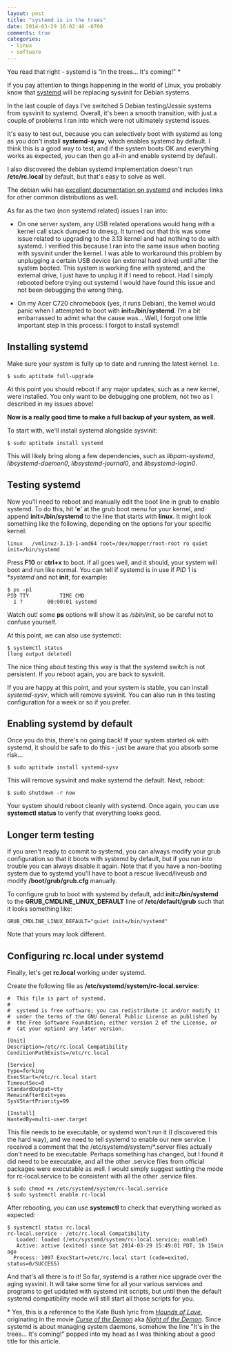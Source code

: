```yaml
---
layout: post
title: "systemd is in the trees"
date: 2014-03-29 16:02:40 -0700
comments: true
categories:
 - linux
 - software
---
```


You read that right - systemd is "in the trees... It's coming!" *

If you pay attention to things happening in the world of Linux, you probably
know that [systemd](http://freedesktop.org/wiki/Software/systemd/) will be
replacing sysvinit for Debian systems.

In the last couple of days I've switched 5 Debian testing/Jessie systems
from sysvinit to systemd. Overall, it's been a smooth transition, with just a
couple of problems I ran into which were not ultimately systemd issues.

It's easy to test out, because you can selectively boot with systemd as long
as you don't install **systemd-sysv**, which enables systemd by default. I
think this is a good way to test, and if the system boots OK and everything
works as expected, you can then go all-in and enable systemd by default.

I also discovered the debian systemd implementation doesn't run **/etc/rc.local**
by default, but that's easy to solve as well.

The debian wiki has
[excellent documentation on systemd](https://wiki.debian.org/systemd) and
includes links for other common distributions as well.

As far as the two (non systemd related) issues I ran into:

- On one server system, any USB related operations would hang with a kernel call
stack dumped to dmesg. It turned out that this was some issue related to
upgrading to the 3.13 kernel and had nothing to do with systemd. I verified this
because I ran into the same issue when booting with sysvinit under the kernel. I
was able to workaround this problem by unplugging a certain USB device (an
external hard drive) until after the system booted. This system is working fine
with systemd, and the external drive, I just have to unplug it if I need to
reboot. Had I simply rebooted before trying out systemd I would have found this
issue and not been debugging the wrong thing.

- On my Acer C720 chromebook (yes, it runs Debian), the kernel would panic
when I attempted to boot with **init=/bin/systemd**. I'm a bit embarrassed to
admit what the cause was... Well, I forgot one little important step in this
process: I forgot to install systemd!

Installing systemd
------------------

Make sure your system is fully up to date and running the latest kernel. I.e.

    $ sudo aptitude full-upgrade

At this point you should reboot if any major updates, such as a new kernel,
were installed. You only want to be debugging one problem, not two as I
described in my issues above!

**Now is a really good time to make a full backup of your system, as well.**

To start with, we'll install systemd alongside sysvinit:

    $ sudo aptitude install systemd

This will likely bring along a few dependencies, such as *libpam-systemd*,
*libsystemd-daemon0*, *libsystemd-journal0*, and *libsystemd-login0*.

Testing systemd
---------------

Now you'll need to reboot and manually edit the boot line in grub to enable
systemd. To do this, hit '**e**' at the grub boot menu for your kernel,
and append **init=/bin/systemd** to the line that starts with **linux**. It
might look something like the following, depending on the options for your
specific kernel:

    linux   /vmlinuz-3.13-1-amd64 root=/dev/mapper/root-root ro quiet init=/bin/systemd

Press **F10** or **ctrl+x** to boot. If all goes well, and it should, your
system will boot and run like normal. You can tell if systemd is in use if
*PID* 1 is **systemd* and not **init**, for example:

    $ ps -p1
    PID TTY          TIME CMD
      1 ?        00:00:01 systemd

Watch out! some **ps** options will show it as */sbin/init*, so be careful
not to confuse yourself.

At this point, we can also use systemctl:

    $ systemctl status
    [long output deleted]

The nice thing about testing this way is that the systemd switch is not
persistent. If you reboot again, you are back to sysvinit.

If you are happy at this point, and your system is stable, you can install
*systemd-sysv*, which will remove sysvinit. You can also run in this testing
configuration for a week or so if you prefer.

Enabling systemd by default
---------------------------

Once you do this, there's no going back! If your system started ok with
systemd, it should be safe to do this - just be aware that you absorb some
risk...

    $ sudo aptitude install systemd-sysv

This will remove sysvinit and make systemd the default. Next, reboot:

    $ sudo shutdown -r now

Your system should reboot cleanly with systemd. Once again, you can use
**systemctl status** to verify that everything looks good.

Longer term testing
-------------------

If you aren't ready to commit to systemd, you can always modify your grub
configuration so that it boots with systemd by default, but if you run into
trouble you can always disable it again. Note that if you have a non-booting
system due to systemd you'll have to boot a rescue livecd/liveusb and modify
**/boot/grub/grub.cfg** manually.

To configure grub to boot with systemd by default, add **init=/bin/systemd**
to the **GRUB_CMDLINE_LINUX_DEFAULT** line of **/etc/default/grub** such that
it looks something like:

    GRUB_CMDLINE_LINUX_DEFAULT="quiet init=/bin/systemd"

Note that yours may look different.

Configuring rc.local under systemd
----------------------------------

Finally, let's get **rc.local** working under systemd.

Create the following file as **/etc/systemd/system/rc-local.service**:

```
#  This file is part of systemd.
#
#  systemd is free software; you can redistribute it and/or modify it
#  under the terms of the GNU General Public License as published by
#  the Free Software Foundation; either version 2 of the License, or
#  (at your option) any later version.

[Unit]
Description=/etc/rc.local Compatibility
ConditionPathExists=/etc/rc.local

[Service]
Type=forking
ExecStart=/etc/rc.local start
TimeoutSec=0
StandardOutput=tty
RemainAfterExit=yes
SysVStartPriority=99

[Install]
WantedBy=multi-user.target
```

This file needs to be executable, or systemd won't run it (I discovered this
the hard way), and we need to tell systemd to enable our new service. I
received a comment that the /etc/systemd/system/*.server files actually don't
need to be executable. Perhaps something has changed, but I found it did need
to be executable, and all the other .service files from official packages were
executable as well. I would simply suggest setting the mode for rc-local.service
to be consistent with all the other .service files.

    $ sudo chmod +x /etc/systemd/system/rc-local.service
    $ sudo systemctl enable rc-local

After rebooting, you can use **systemctl** to check that everything worked
as expected:

```
$ systemctl status rc.local
rc-local.service - /etc/rc.local Compatibility
   Loaded: loaded (/etc/systemd/system/rc-local.service; enabled)
   Active: active (exited) since Sat 2014-03-29 15:49:01 PDT; 1h 15min ago
  Process: 1097 ExecStart=/etc/rc.local start (code=exited, status=0/SUCCESS)
```

And that's all there is to it! So far, systemd is a rather nice upgrade
over the aging sysvinit. It will take some time for all your various services
and programs to get updated with systemd init scripts, but until then the
default systemd compatibility mode will still start all those scripts for you.

\* Yes, this is a reference to the Kate Bush lyric from
[*Hounds of Love*](https://en.wikipedia.org/wiki/Hounds_of_Love),
originating in the movie
[*Curse of the Demon*](http://www.imdb.com/title/tt0050766/) aka
[*Night of the Demon*](https://en.wikipedia.org/wiki/Night_of_the_demon).
Since systemd is about managing system daemons, somehow the line
"It's in the trees... It's coming!" popped into my head as I was thinking
about a good title for this article.

